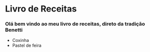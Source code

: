 # Livro de Receitas

### Olá bem vindo ao meu livro de receitas, direto da tradição Benetti

- Coxinha
- Pastel de feira
